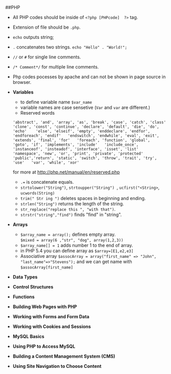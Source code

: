 ##PHP
* All PHP codes should be inside of `<?php [PHPcode]  ?>` tag.
* Extension of file should be `.php`.
* `echo` outputs string;
* `.` concatenates two strings. `echo "Hello" . "World!";`
* `//` or `#` for single line comments.
* `/* Comment*/` for multiple line comments.
* Php codes pocesses by apache and can not be shown in page source in browser.
* **Variables**
    * to define variable name `$var_name`
    * variable names are case sensetive (`Var` and `var` are different.)
    * Reserved words 
    ```
    'abstract', 'and', 'array', 'as', 'break', 'case', 'catch', 'class'    'clone', 'const', 'continue', 'declare', 'default', 'die', 'do', 'echo'    'else', 'elseif', 'empty', 'enddeclare', 'endfor', 'endforeach', 'endif'   'endswitch', 'endwhile', 'eval', 'exit', 'extends', 'final', 'for'   'foreach', 'function', 'global', 'goto', 'if', 'implements', 'include'   'include_once', 'instanceof', 'insteadof', 'interface', 'isset', 'list'   'namespace', 'new', 'or', 'print', 'private', 'protected'    'public','return', 'static', 'switch', 'throw', 'trait', 'try', 'use'   'var', 'while', 'xor'  
    ``` 
    for more at http://php.net/manual/en/reserved.php
    * `.=` is concatenate equals.
    * `strtolower("String")`, `strtoupper("String") `, `ucfirst("<String>`, `ucwords(String)`
    * `trim(" Str ing ")` deletes spaces in beginning and ending.
    * `strlen("String")` returns the length of the string. 
    * `str_replace("replace this ", "with that")`.
    * `strstr("string","find")` finds "find" in "string".
   
* **Arrays**
    * `$array_name = array();` defines empty array.   
      `$mixed = array(6 ,"str", "dog", array(1,2,3))`
    * `$array_name[] = 1` adds number 1 to the end of array.
    * in PHP 5.4 you can define array as `$array=[E1,e2,e3]`
    * Associative array `$assocArray = array("first_name" => "John", "last_name"=>"Stevens");` and we can get name with `$assocArray[first_name]`

* **Data Types**

* **Control Structures**

* **Functions**

* **Building Web Pages with PHP**

* **Working with Forms and Form Data**

* **Working with Cookies and Sessions**

* **MySQL Basics**

* **Using PHP to Access MySQL**

* **Building a Content Management System (CMS)**

* **Using Site Navigation to Choose Content**

